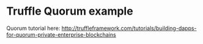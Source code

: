 # Truffle Quorum example
Quorum tutorial here: http://truffleframework.com/tutorials/building-dapps-for-quorum-private-enterprise-blockchains
